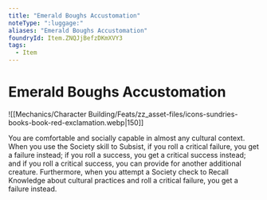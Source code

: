 ```yaml
---
title: "Emerald Boughs Accustomation"
noteType: ":luggage:"
aliases: "Emerald Boughs Accustomation"
foundryId: Item.ZNQJjBefzDKmXVY3
tags:
  - Item
---
```


# Emerald Boughs Accustomation
![[Mechanics/Character Building/Feats/zz_asset-files/icons-sundries-books-book-red-exclamation.webp|150]]

You are comfortable and socially capable in almost any cultural context. When you use the Society skill to Subsist, if you roll a critical failure, you get a failure instead; if you roll a success, you get a critical success instead; and if you roll a critical success, you can provide for another additional creature. Furthermore, when you attempt a Society check to Recall Knowledge about cultural practices and roll a critical failure, you get a failure instead.
